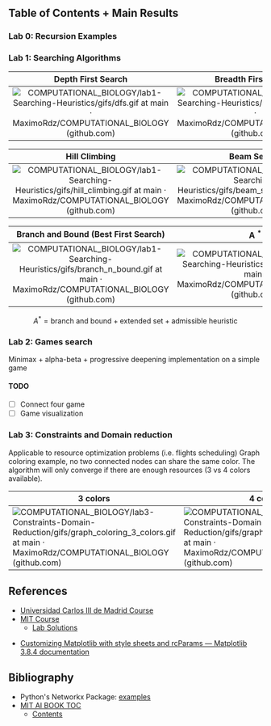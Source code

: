## Table of Contents + Main Results
### Lab 0: Recursion Examples
### Lab 1: Searching Algorithms

|                                                                                                     Depth First Search                                                                                                      |                                                                                                    Breadth First Search                                                                                                     |
| :-------------------------------------------------------------------------------------------------------------------------------------------------------------------------------------------------------------------------: | :-------------------------------------------------------------------------------------------------------------------------------------------------------------------------------------------------------------------------: |
| ![COMPUTATIONAL_BIOLOGY/lab1-Searching-Heuristics/gifs/dfs.gif at main · MaximoRdz/COMPUTATIONAL_BIOLOGY (github.com)](https://github.com/MaximoRdz/COMPUTATIONAL_BIOLOGY/blob/main/lab1-Searching-Heuristics/gifs/dfs.gif) | ![COMPUTATIONAL_BIOLOGY/lab1-Searching-Heuristics/gifs/bfs.gif at main · MaximoRdz/COMPUTATIONAL_BIOLOGY (github.com)](https://github.com/MaximoRdz/COMPUTATIONAL_BIOLOGY/blob/main/lab1-Searching-Heuristics/gifs/bfs.gif) |

|                                                                                                                  Hill Climbing                                                                                                                  |                                                                                                                 Beam Search                                                                                                                 |
| :---------------------------------------------------------------------------------------------------------------------------------------------------------------------------------------------------------------------------------------------: | :-----------------------------------------------------------------------------------------------------------------------------------------------------------------------------------------------------------------------------------------: |
| ![COMPUTATIONAL_BIOLOGY/lab1-Searching-Heuristics/gifs/hill_climbing.gif at main · MaximoRdz/COMPUTATIONAL_BIOLOGY (github.com)](https://github.com/MaximoRdz/COMPUTATIONAL_BIOLOGY/blob/main/lab1-Searching-Heuristics/gifs/hill_climbing.gif) | ![COMPUTATIONAL_BIOLOGY/lab1-Searching-Heuristics/gifs/beam_search.gif at main · MaximoRdz/COMPUTATIONAL_BIOLOGY (github.com)](https://github.com/MaximoRdz/COMPUTATIONAL_BIOLOGY/blob/main/lab1-Searching-Heuristics/gifs/beam_search.gif) |

|                                                                                                       Branch and Bound (Best First Search)                                                                                                        |                                                                                                               A $^{*}$                                                                                                               |
| :-----------------------------------------------------------------------------------------------------------------------------------------------------------------------------------------------------------------------------------------------: | :-------------------------------------------------------------------------------------------------------------------------------------------------------------------------------------------------------------------------------: |
| ![COMPUTATIONAL_BIOLOGY/lab1-Searching-Heuristics/gifs/branch_n_bound.gif at main · MaximoRdz/COMPUTATIONAL_BIOLOGY (github.com)](https://github.com/MaximoRdz/COMPUTATIONAL_BIOLOGY/blob/main/lab1-Searching-Heuristics/gifs/branch_n_bound.gif) | ![COMPUTATIONAL_BIOLOGY/lab1-Searching-Heuristics/gifs/a_star.gif at main · MaximoRdz/COMPUTATIONAL_BIOLOGY (github.com)](https://github.com/MaximoRdz/COMPUTATIONAL_BIOLOGY/blob/main/lab1-Searching-Heuristics/gifs/a_star.gif) |

$$A^{*} = \text{branch and bound} + \text{extended set} + \text{admissible heuristic}$$
### Lab 2: Games search
Minimax + alpha-beta + progressive deepening implementation on a simple game
#### TODO
- [ ] Connect four game
- [ ] Game visualization
### Lab 3: Constraints and Domain reduction
Applicable to resource optimization problems (i.e. flights scheduling)
Graph coloring example, no two connected nodes can share the same color. The algorithm will only converge if there are enough resources (3 vs 4 colors available).

| 3 colors                                                                                                                                                                                                                                                                            | 4 colors                                                                                                                                                                                                                                                                            |
| ----------------------------------------------------------------------------------------------------------------------------------------------------------------------------------------------------------------------------------------------------------------------------------- | ----------------------------------------------------------------------------------------------------------------------------------------------------------------------------------------------------------------------------------------------------------------------------------- |
| ![COMPUTATIONAL_BIOLOGY/lab3-Constraints-Domain-Reduction/gifs/graph_coloring_3_colors.gif at main · MaximoRdz/COMPUTATIONAL_BIOLOGY (github.com)](https://github.com/MaximoRdz/COMPUTATIONAL_BIOLOGY/blob/main/lab3-Constraints-Domain-Reduction/gifs/graph_coloring_3_colors.gif) | ![COMPUTATIONAL_BIOLOGY/lab3-Constraints-Domain-Reduction/gifs/graph_coloring_4_colors.gif at main · MaximoRdz/COMPUTATIONAL_BIOLOGY (github.com)](https://github.com/MaximoRdz/COMPUTATIONAL_BIOLOGY/blob/main/lab3-Constraints-Domain-Reduction/gifs/graph_coloring_4_colors.gif) |

## References
- [Universidad Carlos III de Madrid Course](https://ocw.uc3m.es/mod/page/view.php?id=1431)
- [MIT Course](https://ocw.mit.edu/courses/6-034-artificial-intelligence-fall-2010/video_galleries/lecture-videos/)
    - [Lab Solutions](https://github.com/yenicelik/mit_ocw_6034_ai_patrick_winston/tree/master)
* [Customizing Matplotlib with style sheets and rcParams — Matplotlib 3.8.4 documentation](https://matplotlib.org/stable/users/explain/customizing.html#customizing-with-dynamic-rc-settings)
## Bibliography
- Python's Networkx Package: [examples](https://networkx.org/documentation/latest/auto_examples/index.html)
- [MIT AI BOOK TOC](https://people.csail.mit.edu/phw/Books/AITABLE.HTML)
    - [Contents](https://courses.csail.mit.edu/6.034f/ai3/)
